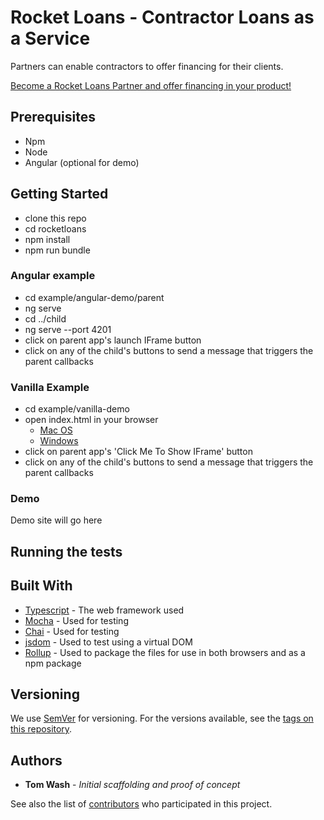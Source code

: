 # Rocket Loans - Contractor Loans as a Service

Partners can enable contractors to offer financing for their clients.

[Become a Rocket Loans Partner and offer financing in your product!](https://rocketloans.com/developers)

## Prerequisites

- Npm
- Node
- Angular (optional for demo)

## Getting Started

- clone this repo
- cd rocketloans
- npm install
- npm run bundle

### Angular example

- cd example/angular-demo/parent
- ng serve
- cd ../child
- ng serve --port 4201
- click on parent app's launch IFrame button
- click on any of the child's buttons to send a message that triggers the parent callbacks

### Vanilla Example

- cd example/vanilla-demo
- open index.html in your browser
  - [Mac OS](https://superuser.com/questions/350309/how-can-i-open-a-url-in-google-chrome-from-the-terminal-in-os-x)
  - [Windows](https://superuser.com/questions/246825/open-file-from-the-command-line-on-windows)
- click on parent app's 'Click Me To Show IFrame' button
- click on any of the child's buttons to send a message that triggers the parent callbacks

### Demo

Demo site will go here

## Running the tests

## Built With

* [Typescript](https://www.typescriptlang.org/) - The web framework used
* [Mocha](https://mochajs.org/) - Used for testing
* [Chai](https://www.chaijs.com/) - Used for testing
* [jsdom](https://github.com/jsdom/jsdom) - Used to test using a virtual DOM
* [Rollup](https://github.com/rollup/rollup) - Used to package the files for use in both browsers and as a npm package

## Versioning

We use [SemVer](http://semver.org/) for versioning. For the versions available, see the [tags on this repository](https://github.com/qloan/rocketloans/tags). 

## Authors

* **Tom Wash** - *Initial scaffolding and proof of concept*

See also the list of [contributors](https://github.com/qloan/rocketloans/contributors) who participated in this project.

